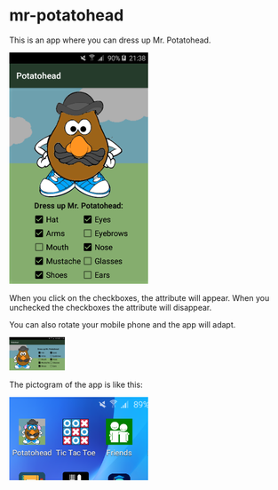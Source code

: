 # mr-potatohead

This is an app where you can dress up Mr. Potatohead.

<img src="https://github.com/DoorDool/mr-potatohead/blob/master/app/src/main/res/drawable/layout.png" width="250">

When you click on the checkboxes, the attribute will appear. When you unchecked the checkboxes the attribute will disappear.

You can also rotate your mobile phone and the app will adapt.

<img src="https://github.com/DoorDool/mr-potatohead/blob/master/app/src/main/res/drawable/layout_landscape.png" width="100">

The pictogram of the app is like this:

<img src="https://github.com/DoorDool/mr-potatohead/blob/master/app/src/main/res/drawable/picto.png" width="250">
